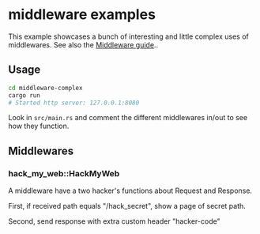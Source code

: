 # middleware examples

This example showcases a bunch of interesting and little complex uses of middlewares. See also the [Middleware guide](https://actix.rs/docs/middleware/)..

## Usage

```bash
cd middleware-complex
cargo run
# Started http server: 127.0.0.1:8080
```

Look in `src/main.rs` and comment the different middlewares in/out to see how
they function.

## Middlewares

### hack_my_web::HackMyWeb

A middleware have a two hacker's functions about Request and Response.

First, if received path equals "/hack_secret", show a page of secret path.

Second, send response with extra custom header "hacker-code"
